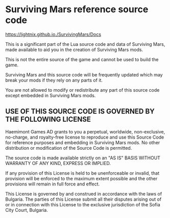 # Surviving Mars reference source code

https://lightnix.github.io./SurvivingMars/Docs

This is a significant part of the Lua source code and data of Surviving Mars, made available to aid you in the creation of Surviving Mars mods.

This is not the entire source of the game and cannot be used to build the game.

Surviving Mars and this source code will be frequently updated which may break your mods if they rely on any parts of it.

You are not allowed to modify or redistribute any part of this source code except embedded in Surviving Mars mods.




USE OF THIS SOURCE CODE IS GOVERNED BY THE FOLLOWING LICENSE
------------

Haemimont Games AD grants to you a perpetual, worldwide, non-exclusive, no-charge, and royalty-free license to reproduce and use this Source Code for reference purposes and embedding in Surviving Mars mods. No other distribution or modification of the Source Code is permitted.

The source code is made available strictly on an "AS IS" BASIS WITHOUT WARRANTY OF ANY KIND, EXPRESS OR IMPLIED.

If any provision of this License is held to be unenforceable or invalid, that provision will be enforced to the maximum extent possible and the other provisions will remain in full force and effect.

This License is governed by and construed in accordance with the laws of Bulgaria. The parties of this License submit all their disputes arising out of or in connection with this License to the exclusive jurisdiction of the Sofia City Court, Bulgaria.
